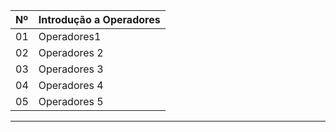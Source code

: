 <table>
  <thead>
    <tr align="left">
      <th>Nº</th>
      <th>Introdução a Operadores</th>
    </tr>
  </thead>
  <tbody align="left">
    <tr>
      <td>01</td>
      <td>Operadores1</td>
    </tr>
    <tr>
      <td>02</td>
      <td>Operadores 2</td>
    </tr>
    <tr>
      <td>03</td>
      <td>Operadores 3</td>  
    </tr>
    <tr>
      <td>04</td>
      <td>Operadores 4</td>    
    </tr>
    <tr>
      <td>05</td>
      <td>Operadores 5</td>
    </tr>
  </tbody>
</table>

---

